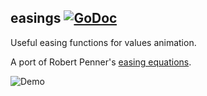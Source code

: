 ## easings [![GoDoc](https://godoc.org/git.terah.dev/UnrealXR/raylib-go/easings?status.svg)](https://godoc.org/git.terah.dev/UnrealXR/raylib-go/easings)

Useful easing functions for values animation.

A port of Robert Penner's [easing equations](http://robertpenner.com/easing/).

![Demo](../examples/easings/easings/easings.gif)
